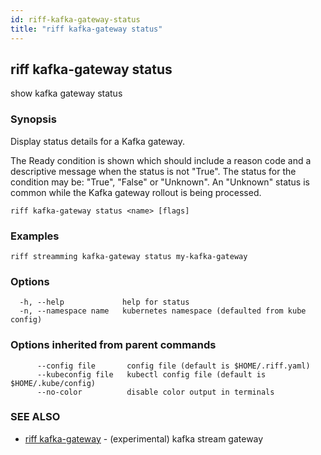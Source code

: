 ```yaml
---
id: riff-kafka-gateway-status
title: "riff kafka-gateway status"
---
```

## riff kafka-gateway status

show kafka gateway status

### Synopsis

Display status details for a Kafka gateway.

The Ready condition is shown which should include a reason code and a
descriptive message when the status is not "True". The status for the condition
may be: "True", "False" or "Unknown". An "Unknown" status is common while the
Kafka gateway rollout is being processed.

```
riff kafka-gateway status <name> [flags]
```

### Examples

```
riff streamming kafka-gateway status my-kafka-gateway
```

### Options

```
  -h, --help             help for status
  -n, --namespace name   kubernetes namespace (defaulted from kube config)
```

### Options inherited from parent commands

```
      --config file       config file (default is $HOME/.riff.yaml)
      --kubeconfig file   kubectl config file (default is $HOME/.kube/config)
      --no-color          disable color output in terminals
```

### SEE ALSO

* [riff kafka-gateway](riff_kafka-gateway.md)	 - (experimental) kafka stream gateway

